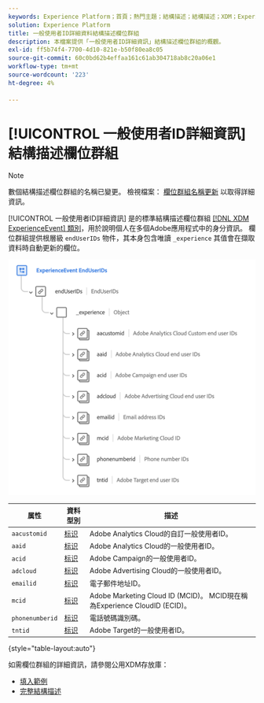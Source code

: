```yaml
---
keywords: Experience Platform；首頁；熱門主題；結構描述；結構描述；XDM；ExperienceEvent；欄位；結構描述；結構描述設計；欄位群組；欄位群組；enduserids；一般使用者；id；
solution: Experience Platform
title: 一般使用者ID詳細資料結構描述欄位群組
description: 本檔案提供「一般使用者ID詳細資訊」結構描述欄位群組的概觀。
exl-id: ff5b74f4-7700-4d10-821e-b50f80ea8c05
source-git-commit: 60c0bd62b4effaa161c61ab304718ab8c20a06e1
workflow-type: tm+mt
source-wordcount: '223'
ht-degree: 4%

---
```



# [!UICONTROL 一般使用者ID詳細資訊] 結構描述欄位群組

>[!NOTE]
>
>數個結構描述欄位群組的名稱已變更。 檢視檔案： [欄位群組名稱更新](../name-updates.md) 以取得詳細資訊。

[!UICONTROL 一般使用者ID詳細資訊] 是的標準結構描述欄位群組 [[!DNL XDM ExperienceEvent] 類別](../../classes/experienceevent.md)，用於說明個人在多個Adobe應用程式中的身分資訊。 欄位群組提供根層級 `endUserIDs` 物件，其本身包含唯讀 `_experience` 其值會在擷取資料時自動更新的欄位。

<img src="../../images/field-groups/enduserids.png" width="700" /><br />

| 属性 | 資料型別 | 描述 |
| --- | --- | --- |
| `aacustomid` | [标识](../../data-types/identity.md) | Adobe Analytics Cloud的自訂一般使用者ID。 |
| `aaid` | [标识](../../data-types/identity.md) | Adobe Analytics Cloud的一般使用者ID。 |
| `acid` | [标识](../../data-types/identity.md) | Adobe Campaign的一般使用者ID。 |
| `adcloud` | [标识](../../data-types/identity.md) | Adobe Advertising Cloud的一般使用者ID。 |
| `emailid` | [标识](../../data-types/identity.md) | 電子郵件地址ID。 |
| `mcid` | [标识](../../data-types/identity.md) | Adobe Marketing Cloud ID (MCID)。 MCID現在稱為Experience CloudID (ECID)。 |
| `phonenumberid` | [标识](../../data-types/identity.md) | 電話號碼識別碼。 |
| `tntid` | [标识](../../data-types/identity.md) | Adobe Target的一般使用者ID。 |

{style="table-layout:auto"}

如需欄位群組的詳細資訊，請參閱公用XDM存放庫：

* [填入範例](https://github.com/adobe/xdm/blob/master/components/fieldgroups/experience-event/experienceevent-enduserids.example.1.json)
* [完整結構描述](https://github.com/adobe/xdm/blob/master/components/fieldgroups/experience-event/experienceevent-enduserids.schema.json)
